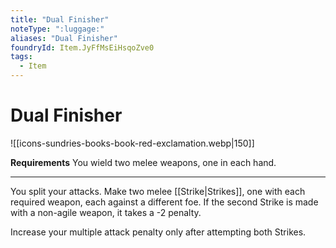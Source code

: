 ```yaml
---
title: "Dual Finisher"
noteType: ":luggage:"
aliases: "Dual Finisher"
foundryId: Item.JyFfMsEiHsqoZve0
tags:
  - Item
---
```


# Dual Finisher
![[icons-sundries-books-book-red-exclamation.webp|150]]

**Requirements** You wield two melee weapons, one in each hand.

* * *

You split your attacks. Make two melee [[Strike|Strikes]], one with each required weapon, each against a different foe. If the second Strike is made with a non-agile weapon, it takes a -2 penalty.

Increase your multiple attack penalty only after attempting both Strikes.
